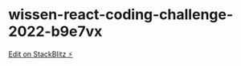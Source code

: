 # wissen-react-coding-challenge-2022-b9e7vx

[Edit on StackBlitz ⚡️](https://stackblitz.com/edit/wissen-react-coding-challenge-2022-b9e7vx)